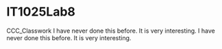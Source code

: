 # IT1025Lab8
CCC_Classwork
I have never done this before. It is very interesting. 
I have never done this before. It is very interesting.
